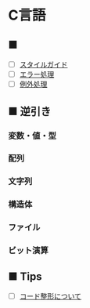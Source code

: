 # C言語
## ■ 
- [ ] [スタイルガイド](StyleGuide)
- [ ] [エラー処理](ErrorHandling)
- [ ] [例外処理](ExceptionHandling)

## ■ 逆引き
### 変数・値・型
### 配列
### 文字列
### 構造体
### ファイル
### ビット演算

## ■ Tips
- [ ] [コード整形について](CodeFormatting)
